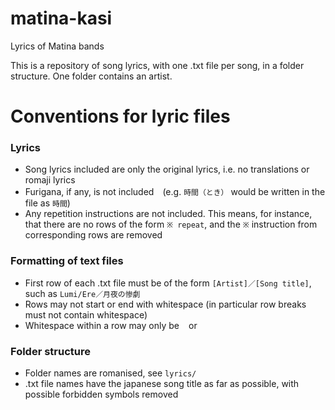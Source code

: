 # matina-kasi
Lyrics of Matina bands

This is a repository of song lyrics, with one .txt file per song, in a folder structure. One folder contains an artist.

# Conventions for lyric files
### Lyrics
- Song lyrics included are only the original lyrics, i.e. no translations or romaji lyrics
- Furigana, if any, is not included　(e.g. `時間（とき）` would be written in the file as `時間`) 
- Any repetition instructions are not included. This means, for instance, that there are no rows of the form `※ repeat`, and the `※` instruction from corresponding rows are removed

### Formatting of text files
- First row of each .txt file must be of the form `[Artist]／[Song title]`, such as `Lumi/Ere／月夜の惨劇`
- Rows may not start or end with whitespace (in particular row breaks must not contain whitespace)
- Whitespace within a row may only be ` ` or `　`

### Folder structure
- Folder names are romanised, see `lyrics/`
- .txt file names have the japanese song title as far as possible, with possible forbidden symbols removed